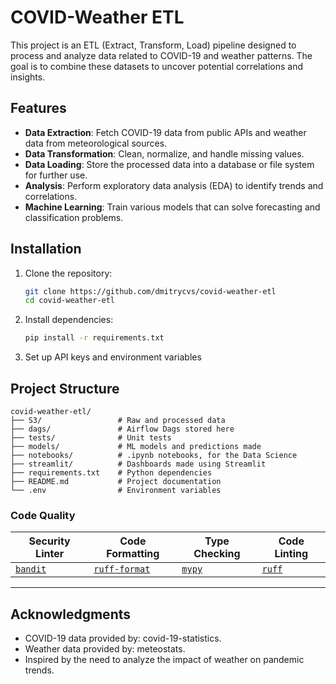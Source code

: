 # COVID-Weather ETL

This project is an ETL (Extract, Transform, Load) pipeline designed to process and analyze data related to COVID-19 and weather patterns. The goal is to combine these datasets to uncover potential correlations and insights.

## Features

- **Data Extraction**: Fetch COVID-19 data from public APIs and weather data from meteorological sources.
- **Data Transformation**: Clean, normalize, and handle missing values.
- **Data Loading**: Store the processed data into a database or file system for further use.
- **Analysis**: Perform exploratory data analysis (EDA) to identify trends and correlations.
- **Machine Learning**: Train various models that can solve forecasting and classification problems.

## Installation

1. Clone the repository:
    ```bash
    git clone https://github.com/dmitrycvs/covid-weather-etl
    cd covid-weather-etl
    ```

2. Install dependencies:
    ```bash
    pip install -r requirements.txt
    ```

3. Set up API keys and environment variables

## Project Structure
```
covid-weather-etl/
├── S3/                 # Raw and processed data
├── dags/               # Airflow Dags stored here
├── tests/              # Unit tests
├── models/             # ML models and predictions made
├── notebooks/          # .ipynb notebooks, for the Data Science
├── streamlit/          # Dashboards made using Streamlit
├── requirements.txt    # Python dependencies
├── README.md           # Project documentation
└── .env                # Environment variables
```

### Code Quality

| Security Linter | Code Formatting | Type Checking | Code Linting |
| --- | --- | --- | --- |
| [`bandit`](https://github.com/PyCQA/bandit) | [`ruff-format`](https://github.com/astral-sh/ruff) | [`mypy`](https://github.com/python/mypy) | [`ruff`](https://github.com/astral-sh/ruff) |

---

## Acknowledgments

- COVID-19 data provided by: covid-19-statistics.
- Weather data provided by: meteostats.
- Inspired by the need to analyze the impact of weather on pandemic trends.